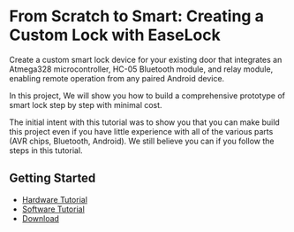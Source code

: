 # From Scratch to Smart: Creating a Custom Lock with EaseLock

Create a custom smart lock device for your existing door that integrates an Atmega328 microcontroller,
HC-05 Bluetooth module, and relay module, enabling remote operation from any paired Android device.

In this project, We will show you how to build a comprehensive prototype of smart lock step by step 
with minimal cost.

The initial intent with this tutorial was to show you that you can make build this project even if you
have little experience with all of the various parts (AVR chips, Bluetooth, Android).  We still
believe you can if you follow the steps in this tutorial.

## Getting Started

* [Hardware Tutorial](/easelock/hw)
* [Software Tutorial](/easelock/app)
* [Download](/easelock/download)

